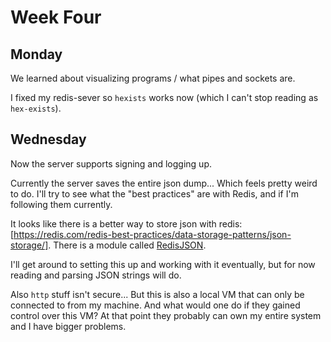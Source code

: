 # Week Four

## Monday

We learned about visualizing programs / what pipes and sockets are.

I fixed my redis-sever so `hexists` works now (which I can't stop reading as `hex-exists`).

## Wednesday

Now the server supports signing and logging up.

Currently the server saves the entire json dump... Which feels pretty weird to do. I'll try to see what the "best practices" are with Redis, and if I'm following them currently.

It looks like there is a better way to store json with redis: [https://redis.com/redis-best-practices/data-storage-patterns/json-storage/]. There is a module called [RedisJSON](https://docs.redis.com/latest/modules/redisjson/redisjson-quickstart/).

I'll get around to setting this up and working with it eventually, but for now reading and parsing JSON strings will do.

Also `http` stuff isn't secure... But this is also a local VM that can only be connected to from my machine. And what would one do if they gained control over this VM? At that point they probably can own my entire system and I have bigger problems.
